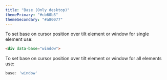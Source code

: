 ```yaml
---
title: "Base (Only desktop)"
themePrimary: "#cb60b3"
themeSecondary: "#a80077"
---
```


To set base on cursor position over tilt element or window for single element use:
```html
<div data-base="window">
```

To set base on cursor position over tilt element or window for all elements use:
```js
base: 'window'
```
